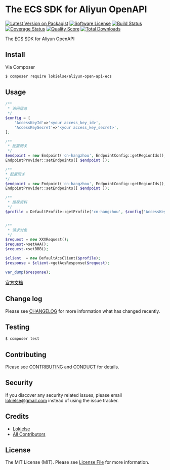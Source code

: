 The ECS SDK for Aliyun OpenAPI
==============================

[![Latest Version on Packagist][ico-version]][link-packagist]
[![Software License][ico-license]](LICENSE.md)
[![Build Status][ico-travis]][link-travis]
[![Coverage Status][ico-scrutinizer]][link-scrutinizer]
[![Quality Score][ico-code-quality]][link-code-quality]
[![Total Downloads][ico-downloads]][link-downloads]


The ECS SDK for Aliyun OpenAPI

## Install

Via Composer

``` bash
$ composer require lokielse/aliyun-open-api-ecs
```

## Usage

``` php
/**
 * 访问信息
 */
$config = [
	'AccessKeyId'=>'<your access_key_id>',
	'AccessKeySecret'=>'<your access_key_secret>',
];

/**
 * 配置网关
 */
$endpoint = new Endpoint('cn-hangzhou', EndpointConfig::getRegionIds(), EndpointConfig::getProductDomains());
EndpointProvider::setEndpoints([ $endpoint ]);

/**
* 配置网关
*/
$endpoint = new Endpoint('cn-hangzhou', EndpointConfig::getRegionIds(), EndpointConfig::getProductDomains());
EndpointProvider::setEndpoints([ $endpoint ]);

/**
 * 授权资料
 */
$profile = DefaultProfile::getProfile('cn-hangzhou', $config['AccessKeyId'], $config['AccessKeySecret']);


/**
 * 请求对象
 */
$request = new XXXRequest();
$request->setAAA();
$request->setBBB();

$client  = new DefaultAcsClient($profile);
$response = $client->getAcsResponse($request);

var_dump($response);
```
[官方文档](https://help.aliyun.com/document_detail/ecs/open-api/apisummary.html)


## Change log

Please see [CHANGELOG](CHANGELOG.md) for more information what has changed recently.

## Testing

``` bash
$ composer test
```

## Contributing

Please see [CONTRIBUTING](CONTRIBUTING.md) and [CONDUCT](CONDUCT.md) for details.

## Security

If you discover any security related issues, please email lokielse@gmail.com instead of using the issue tracker.

## Credits

- [Lokielse][link-author]
- [All Contributors][link-contributors]

## License

The MIT License (MIT). Please see [License File](LICENSE.md) for more information.

[ico-version]: https://img.shields.io/packagist/v/lokielse/aliyun-open-api-ecs.svg?style=flat-square
[ico-license]: https://img.shields.io/badge/license-MIT-brightgreen.svg?style=flat-square
[ico-travis]: https://img.shields.io/travis/lokielse/aliyun-open-api-ecs/master.svg?style=flat-square
[ico-scrutinizer]: https://img.shields.io/scrutinizer/coverage/g/lokielse/aliyun-open-api-ecs.svg?style=flat-square
[ico-code-quality]: https://img.shields.io/scrutinizer/g/lokielse/aliyun-open-api-ecs.svg?style=flat-square
[ico-downloads]: https://img.shields.io/packagist/dt/lokielse/aliyun-open-api-ecs.svg?style=flat-square

[link-packagist]: https://packagist.org/packages/lokielse/aliyun-open-api-ecs
[link-travis]: https://travis-ci.org/lokielse/aliyun-open-api-ecs
[link-scrutinizer]: https://scrutinizer-ci.com/g/lokielse/aliyun-open-api-ecs/code-structure
[link-code-quality]: https://scrutinizer-ci.com/g/lokielse/aliyun-open-api-ecs
[link-downloads]: https://packagist.org/packages/lokielse/aliyun-open-api-ecs
[link-author]: https://github.com/lokielse
[link-contributors]: ../../contributors